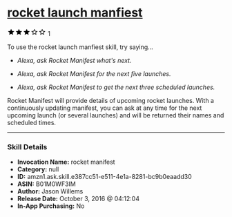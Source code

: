 # [rocket launch manfiest](http://alexa.amazon.com/#skills/amzn1.ask.skill.e387cc51-e511-4e1a-8281-bc9b0eaadd30)
![3 stars](../../images/ic_star_black_18dp_1x.png)![3 stars](../../images/ic_star_black_18dp_1x.png)![3 stars](../../images/ic_star_black_18dp_1x.png)![3 stars](../../images/ic_star_border_black_18dp_1x.png)![3 stars](../../images/ic_star_border_black_18dp_1x.png) 1

To use the rocket launch manfiest skill, try saying...

* *Alexa, ask Rocket Manifest what's next.*

* *Alexa, ask Rocket Manifest for the next five launches.*

* *Alexa, ask Rocket Manifest to get the next three scheduled launches.*

Rocket Manifest will provide details of upcoming rocket launches. With a continuously updating manifest, you can ask at any time for the next upcoming launch (or several launches) and will be returned their names and scheduled times.

***

### Skill Details

* **Invocation Name:** rocket manifest
* **Category:** null
* **ID:** amzn1.ask.skill.e387cc51-e511-4e1a-8281-bc9b0eaadd30
* **ASIN:** B01M0WF3IM
* **Author:** Jason Willems
* **Release Date:** October 3, 2016 @ 04:12:04
* **In-App Purchasing:** No
